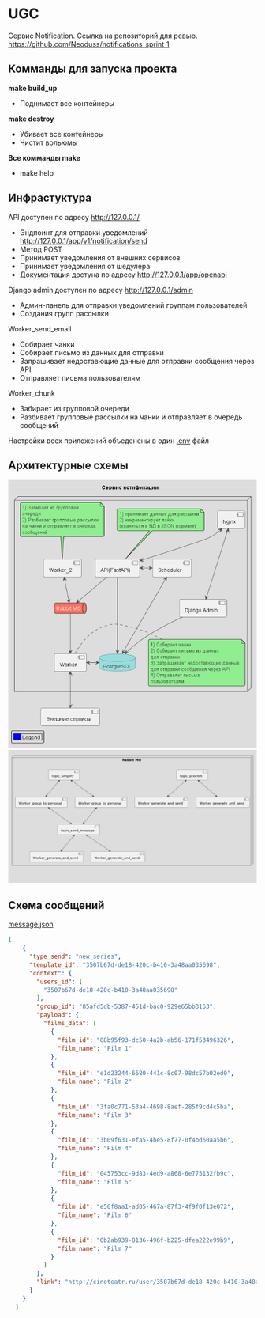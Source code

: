 # UGC
Сервис Notification. 
Ссылка на репозиторий для ревью.  
https://github.com/Neoduss/notifications_sprint_1


Комманды для запуска проекта
-

**make build_up**
- Поднимает все контейнеры
 
**make destroy**
- Убивает все контейнеры
- Чистит вольюмы

**Все комманды make**
- make help

Инфрастуктура
-

API доступен по адресу http://127.0.0.1/  
- Эндпоинт для отправки уведомлений http://127.0.0.1/app/v1/notification/send  
- Метод POST  
- Принимает уведомления от внешних сервисов
- Принимает уведомления от шедулера
- Документация достуна по адресу http://127.0.0.1/app/openapi  

Django admin доступен по адресу http://127.0.0.1/admin  
- Админ-панель для отправки уведомлений группам пользователей
- Создания групп рассылки

Worker_send_email  
- Собирает чанки
- Собирает письмо из данных для отправки
- Запрашивает недоставющие данные для отправки сообщения через API
- Отправляет письма пользователям

Worker_chunk
- Забирает из групповой очереди
- Разбивает групповые рассылки на чанки и отправляет в очередь сообщений

Настройки всех приложений объеденены в один [.env](/.env.example) файл

Архитектурные схемы
-
![Альтернативный текст](/diagram/diagram.png "Архитектура сервисов")  
![Альтернативный текст](/diagram/rabbitmq.jpg "Архитектура RebbitMQ")

Схема сообщений
-
[message.json](/schemas/message.json)
```json
[
    {
      "type_send": "new_series",
      "template_id": "3507b67d-de18-420c-b410-3a48aa035698",
      "context": {
        "users_id": [
          "3507b67d-de18-420c-b410-3a48aa035698"
        ],
        "group_id": "85afd5db-5387-451d-bac0-929e65bb3163",
        "payload": {
          "films_data": [
            {
              "film_id": "88b95f93-dc50-4a2b-ab56-171f53496326",
              "film_name": "Film 1"
            },
            {
              "film_id": "e1d23244-6680-441c-8c07-98dc57b02ed0",
              "film_name": "Film 2"
            },
            {
              "film_id": "3fa0c771-53a4-4698-8aef-285f9cd4c5ba",
              "film_name": "Film 3"
            },
            {
              "film_id": "3b09f631-efa5-4be5-8f77-0f4bd60aa5b6",
              "film_name": "Film 4"
            },
            {
              "film_id": "045753cc-9d83-4ed9-a868-6e775132fb9c",
              "film_name": "Film 5"
            },
            {
              "film_id": "e56f8aa1-ad05-467a-87f3-4f9f0f13e072",
              "film_name": "Film 6"
            },
            {
              "film_id": "0b2ab939-8136-496f-b225-dfea222e99b9",
              "film_name": "Film 7"
            }
          ]
        },
        "link": "http://cinoteatr.ru/user/3507b67d-de18-420c-b410-3a48aa035698/data/"
      }
    }
  ]


```
